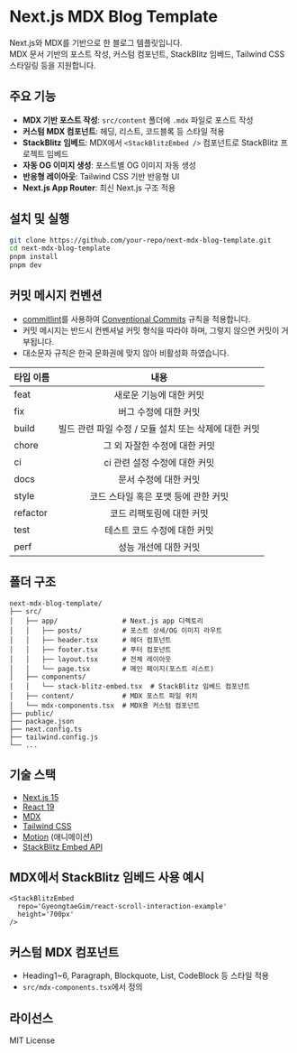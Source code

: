 # Next.js MDX Blog Template

Next.js와 MDX를 기반으로 한 블로그 템플릿입니다.  
MDX 문서 기반의 포스트 작성, 커스텀 컴포넌트, StackBlitz 임베드, Tailwind CSS 스타일링 등을 지원합니다.

## 주요 기능

- **MDX 기반 포스트 작성**: `src/content` 폴더에 `.mdx` 파일로 포스트 작성
- **커스텀 MDX 컴포넌트**: 헤딩, 리스트, 코드블록 등 스타일 적용
- **StackBlitz 임베드**: MDX에서 `<StackBlitzEmbed />` 컴포넌트로 StackBlitz 프로젝트 임베드
- **자동 OG 이미지 생성**: 포스트별 OG 이미지 자동 생성
- **반응형 레이아웃**: Tailwind CSS 기반 반응형 UI
- **Next.js App Router**: 최신 Next.js 구조 적용

## 설치 및 실행

```bash
git clone https://github.com/your-repo/next-mdx-blog-template.git
cd next-mdx-blog-template
pnpm install
pnpm dev
```

## 커밋 메시지 컨벤션

- [commitlint](https://commitlint.js.org/)를 사용하여 [Conventional Commits](https://www.conventionalcommits.org/ko/v1.0.0/) 규칙을 적용합니다.
- 커밋 메시지는 반드시 컨벤셔널 커밋 형식을 따라야 하며, 그렇지 않으면 커밋이 거부됩니다.
- 대소문자 규칙은 한국 문화권에 맞지 않아 비활성화 하였습니다.


|타입 이름|내용|
|:---|:---:|
|feat|새로운 기능에 대한 커밋|
|fix|버그 수정에 대한 커밋|
|build|빌드 관련 파일 수정 / 모듈 설치 또는 삭제에 대한 커밋|
|chore|그 외 자잘한 수정에 대한 커밋|
|ci|ci 관련 설정 수정에 대한 커밋|
|docs|문서 수정에 대한 커밋|
|style|코드 스타일 혹은 포맷 등에 관한 커밋|
|refactor|코드 리팩토링에 대한 커밋|
|test|테스트 코드 수정에 대한 커밋|
|perf|성능 개선에 대한 커밋|

## 폴더 구조

```
next-mdx-blog-template/
├── src/
│   ├── app/                # Next.js app 디렉토리
│   │   ├── posts/          # 포스트 상세/OG 이미지 라우트
│   │   ├── header.tsx      # 헤더 컴포넌트
│   │   ├── footer.tsx      # 푸터 컴포넌트
│   │   ├── layout.tsx      # 전체 레이아웃
│   │   └── page.tsx        # 메인 페이지(포스트 리스트)
│   ├── components/
│   │   └── stack-blitz-embed.tsx  # StackBlitz 임베드 컴포넌트
│   ├── content/            # MDX 포스트 파일 위치
│   └── mdx-components.tsx  # MDX용 커스텀 컴포넌트
├── public/
├── package.json
├── next.config.ts
├── tailwind.config.js
└── ...
```

## 기술 스택

- [Next.js 15](https://nextjs.org/)
- [React 19](https://react.dev/)
- [MDX](https://mdxjs.com/)
- [Tailwind CSS](https://tailwindcss.com/)
- [Motion](https://motion.dev/) (애니메이션)
- [StackBlitz Embed API](https://developer.stackblitz.com/docs/platform/embedding/)

## MDX에서 StackBlitz 임베드 사용 예시

```mdx
<StackBlitzEmbed
  repo='GyeongtaeGim/react-scroll-interaction-example'
  height='700px'
/>
```

## 커스텀 MDX 컴포넌트

- Heading1~6, Paragraph, Blockquote, List, CodeBlock 등 스타일 적용
- `src/mdx-components.tsx`에서 정의

## 라이선스

MIT License
